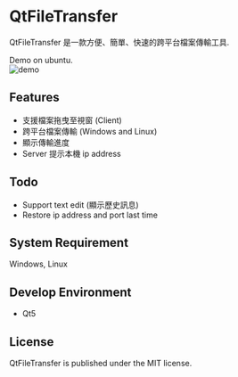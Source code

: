QtFileTransfer
==============
QtFileTransfer 是一款方便、簡單、快速的跨平台檔案傳輸工具.  

Demo on ubuntu.  
![demo](https://raw.github.com/shengyu7697/QtFileTransfer/master/demo.gif)  

## Features
* 支援檔案拖曳至視窗 (Client)  
* 跨平台檔案傳輸 (Windows and Linux)  
* 顯示傳輸進度  
* Server 提示本機 ip address  

## Todo
* Support text edit (顯示歷史訊息)  
* Restore ip address and port last time  

## System Requirement
Windows, Linux  

## Develop Environment
* Qt5  

## License
QtFileTransfer is published under the MIT license.  
